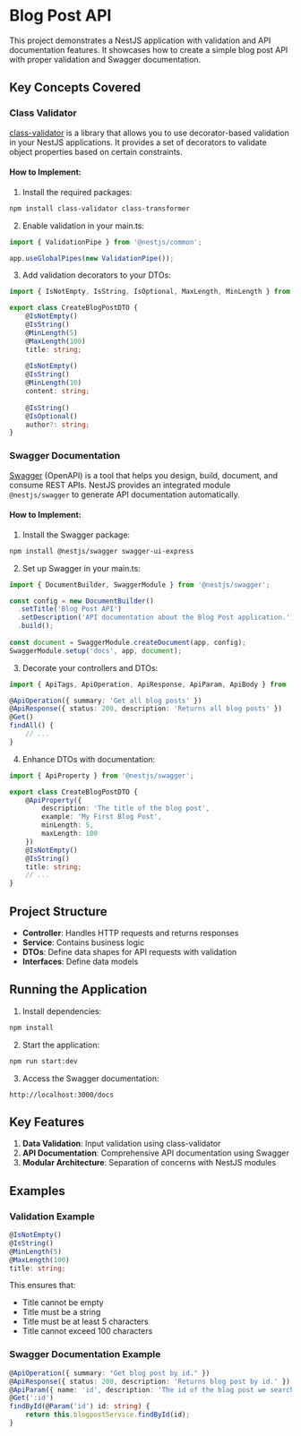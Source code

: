 # Blog Post API

This project demonstrates a NestJS application with validation and API documentation features. It showcases how to create a simple blog post API with proper validation and Swagger documentation.

## Key Concepts Covered

### Class Validator

[class-validator](https://github.com/typestack/class-validator) is a library that allows you to use decorator-based validation in your NestJS applications. It provides a set of decorators to validate object properties based on certain constraints.

#### How to Implement:

1. Install the required packages:

```bash
npm install class-validator class-transformer
```

2. Enable validation in your main.ts:

```typescript
import { ValidationPipe } from '@nestjs/common';

app.useGlobalPipes(new ValidationPipe());
```

3. Add validation decorators to your DTOs:

```typescript
import { IsNotEmpty, IsString, IsOptional, MaxLength, MinLength } from 'class-validator';

export class CreateBlogPostDTO {
    @IsNotEmpty()
    @IsString()
    @MinLength(5)
    @MaxLength(100)
    title: string;
    
    @IsNotEmpty()
    @IsString()
    @MinLength(10)
    content: string;
    
    @IsString()
    @IsOptional()
    author?: string;
}
```

### Swagger Documentation

[Swagger](https://swagger.io/) (OpenAPI) is a tool that helps you design, build, document, and consume REST APIs. NestJS provides an integrated module `@nestjs/swagger` to generate API documentation automatically.

#### How to Implement:

1. Install the Swagger package:

```bash
npm install @nestjs/swagger swagger-ui-express
```

2. Set up Swagger in your main.ts:

```typescript
import { DocumentBuilder, SwaggerModule } from '@nestjs/swagger';

const config = new DocumentBuilder()
  .setTitle('Blog Post API')
  .setDescription('API documentation about the Blog Post application.')
  .build();
  
const document = SwaggerModule.createDocument(app, config);
SwaggerModule.setup('docs', app, document);
```

3. Decorate your controllers and DTOs:

```typescript
import { ApiTags, ApiOperation, ApiResponse, ApiParam, ApiBody } from '@nestjs/swagger';

@ApiOperation({ summary: 'Get all blog posts' })
@ApiResponse({ status: 200, description: 'Returns all blog posts' })
@Get()
findAll() {
    // ...
}
```

4. Enhance DTOs with documentation:

```typescript
import { ApiProperty } from '@nestjs/swagger';

export class CreateBlogPostDTO {
    @ApiProperty({
        description: 'The title of the blog post',
        example: 'My First Blog Post',
        minLength: 5,
        maxLength: 100
    })
    @IsNotEmpty()
    @IsString()
    title: string;
    // ...
}
```

## Project Structure

- **Controller**: Handles HTTP requests and returns responses
- **Service**: Contains business logic
- **DTOs**: Define data shapes for API requests with validation
- **Interfaces**: Define data models

## Running the Application

1. Install dependencies:
```bash
npm install
```

2. Start the application:
```bash
npm run start:dev
```

3. Access the Swagger documentation:
```
http://localhost:3000/docs
```

## Key Features

1. **Data Validation**: Input validation using class-validator
2. **API Documentation**: Comprehensive API documentation using Swagger
3. **Modular Architecture**: Separation of concerns with NestJS modules

## Examples

### Validation Example

```typescript
@IsNotEmpty()
@IsString()
@MinLength(5)
@MaxLength(100)
title: string;
```

This ensures that:
- Title cannot be empty
- Title must be a string
- Title must be at least 5 characters
- Title cannot exceed 100 characters

### Swagger Documentation Example

```typescript
@ApiOperation({ summary: "Get blog post by id." })
@ApiResponse({ status: 200, description: 'Returns blog post by id.' })
@ApiParam({ name: 'id', description: 'The id of the blog post we search.' })
@Get(':id')
findById(@Param('id') id: string) {
    return this.blogpostService.findById(id);
}
```